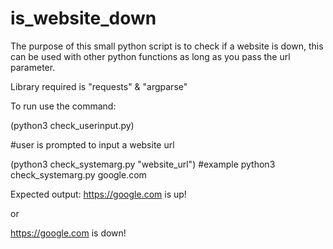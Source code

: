 # is_website_down

The purpose of this small python script is to check if a website is down, this can be used with other python functions as long as you pass the url parameter.

Library required is "requests" & "argparse"

To run use the command: 

(python3 check_userinput.py) 

#user is prompted to input a website url

(python3 check_systemarg.py "website_url")
#example python3 check_systemarg.py google.com

Expected output:
https://google.com is up!

or 

https://google.com is down!
